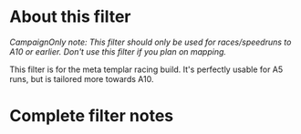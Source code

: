 # About this filter

*CampaignOnly note: This filter should only be used for races/speedruns to A10 or earlier. Don't use this filter if you plan on mapping.*

This filter is for the meta templar racing build. It's perfectly usable for A5 runs, but is tailored more towards A10.

# Complete filter notes